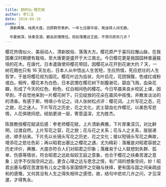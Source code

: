 ```yaml
---
title: 鹊桥仙·樱花赋
author: 李仁玉
date: 2019-04-16
poem: |
  清新典雅，纯真大度。岂顾群芳羡妒。一年七日展华容，竟迷得人间无数。

  华夏根深，扶桑苦渡。碧血武僧情住。宛如落雁远王庭，不禁问悲欢几许？
---
```


樱花热情似火、美丽动人、清新脱俗、落落大方。樱花原产于喜玛拉雅山脉，在我国秦汉时期便有栽培，至大唐更是盛开于大江南北。今日樱花更是我国园林普遍栽培的花木。在唐代，日本遣唐使将樱花带回，因樱花从花开到花谢大约 7 天，一树花期也只有 16 天左右，日本人从中悟出人生苦短，生应热情，死应悲壮的人生哲学，于是将樱花视为国花。樱花叶边为齿状，先叶后花，花团锦簇，色或红或粉或白。相传，樱花本为白色，日本武僧在樱花树下剖腹谢花，碧血飞溅，血染花瓣，形成了今天的红色、粉色、红白相间色的樱花。今日早晨来良乡校区上课，因早到，不自觉地来到一片樱花树下，只见绽放的花朵在晨风中摇曳，并散发淡淡的的清香。有感于斯，特填小令记之。诗人张树松点评：樱花词。上片写花之态，花之貌，花之迷人。下片写花之历史，花之文化，武士碧血化作樱花，以美色写悲情，人花俱艳同悲。结拍更进一层，寄意遥深，尤为胜杰。

陈敦教授樱花赋读后感：李老师樱花赋，上片清新典雅，下片厚重深沉，对比鲜明，过渡自然。上片写花之容，花之貌；花与花之关系；花与人之关系，层层递进，顺手拈来。下片先以长镜头写花之历史、花之文化；接以短镜头写花之典故，增添花之悲壮色彩；再以昭君出塞比之樱花之遇，尤为精彩：落雁是对昭君容貌之历史评价，典雅、大度亦符合人们对昭君之印象；落雁易于让人联想到失群、孤单、伤感等情状，符合昭君之远赴匈奴王庭之意象，也合于樱花之扶桑苦渡之意象；远字不仅指空间之远，更含心理之远与思念之情，有广阔的想象空间，妙！昭君出塞与樱花苦渡皆有儿女之情与家国情怀之交融与抉择，更有国与国之间亲疏战和的感慨，又何其没有人生之得失相伴之感悟，故，结句中悲欢几许之问，才见深邃，才得隽永。
